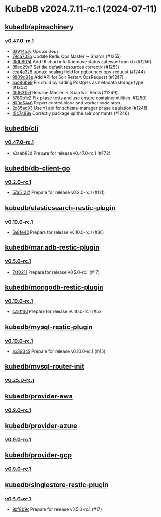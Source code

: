 # KubeDB v2024.7.11-rc.1 (2024-07-11)


## [kubedb/apimachinery](https://github.com/kubedb/apimachinery)

### [v0.47.0-rc.1](https://github.com/kubedb/apimachinery/releases/tag/v0.47.0-rc.1)

- [d3914aa5](https://github.com/kubedb/apimachinery/commit/d3914aa5e) Update deps
- [79ca732b](https://github.com/kubedb/apimachinery/commit/79ca732bd) Update Redis Ops Master -> Shards (#1255)
- [0fdb8074](https://github.com/kubedb/apimachinery/commit/0fdb8074c) Add UI chart info & remove status.gateway from db (#1256)
- [88ec29e7](https://github.com/kubedb/apimachinery/commit/88ec29e74) Set the default resources correctly (#1253)
- [cea4a328](https://github.com/kubedb/apimachinery/commit/cea4a328b) update scaling field for pgbouncer ops-request (#1244)
- [9809d94e](https://github.com/kubedb/apimachinery/commit/9809d94ee) Add API for Solr Restart OpsRequest (#1247)
- [abc86bb9](https://github.com/kubedb/apimachinery/commit/abc86bb90) Fix druid by adding Postgres as metadata storage type (#1252)
- [f8063159](https://github.com/kubedb/apimachinery/commit/f8063159a) Rename Master -> Shards in Redis (#1249)
- [5760b1e2](https://github.com/kubedb/apimachinery/commit/5760b1e2e) Fix phase tests and  use ensure container utilities (#1250)
- [d03a54a6](https://github.com/kubedb/apimachinery/commit/d03a54a6c) Report control plane and worker node stats
- [2e35ad03](https://github.com/kubedb/apimachinery/commit/2e35ad031) Use v1 api for schema-manager phase calulation (#1248)
- [41c7c89a](https://github.com/kubedb/apimachinery/commit/41c7c89a5) Correctly package up the solr constants (#1246)



## [kubedb/cli](https://github.com/kubedb/cli)

### [v0.47.0-rc.1](https://github.com/kubedb/cli/releases/tag/v0.47.0-rc.1)

- [a0aab82d](https://github.com/kubedb/cli/commit/a0aab82d) Prepare for release v0.47.0-rc.1 (#772)



## [kubedb/db-client-go](https://github.com/kubedb/db-client-go)

### [v0.2.0-rc.1](https://github.com/kubedb/db-client-go/releases/tag/v0.2.0-rc.1)

- [57a5122f](https://github.com/kubedb/db-client-go/commit/57a5122f) Prepare for release v0.2.0-rc.1 (#121)



## [kubedb/elasticsearch-restic-plugin](https://github.com/kubedb/elasticsearch-restic-plugin)

### [v0.10.0-rc.1](https://github.com/kubedb/elasticsearch-restic-plugin/releases/tag/v0.10.0-rc.1)

- [5a8fe42](https://github.com/kubedb/elasticsearch-restic-plugin/commit/5a8fe42) Prepare for release v0.10.0-rc.1 (#36)



## [kubedb/mariadb-restic-plugin](https://github.com/kubedb/mariadb-restic-plugin)

### [v0.5.0-rc.1](https://github.com/kubedb/mariadb-restic-plugin/releases/tag/v0.5.0-rc.1)

- [7af0211](https://github.com/kubedb/mariadb-restic-plugin/commit/7af0211) Prepare for release v0.5.0-rc.1 (#17)



## [kubedb/mongodb-restic-plugin](https://github.com/kubedb/mongodb-restic-plugin)

### [v0.10.0-rc.1](https://github.com/kubedb/mongodb-restic-plugin/releases/tag/v0.10.0-rc.1)

- [c22ff40](https://github.com/kubedb/mongodb-restic-plugin/commit/c22ff40) Prepare for release v0.10.0-rc.1 (#52)



## [kubedb/mysql-restic-plugin](https://github.com/kubedb/mysql-restic-plugin)

### [v0.10.0-rc.1](https://github.com/kubedb/mysql-restic-plugin/releases/tag/v0.10.0-rc.1)

- [ab39345](https://github.com/kubedb/mysql-restic-plugin/commit/ab39345) Prepare for release v0.10.0-rc.1 (#46)



## [kubedb/mysql-router-init](https://github.com/kubedb/mysql-router-init)

### [v0.25.0-rc.1](https://github.com/kubedb/mysql-router-init/releases/tag/v0.25.0-rc.1)




## [kubedb/provider-aws](https://github.com/kubedb/provider-aws)

### [v0.9.0-rc.1](https://github.com/kubedb/provider-aws/releases/tag/v0.9.0-rc.1)




## [kubedb/provider-azure](https://github.com/kubedb/provider-azure)

### [v0.9.0-rc.1](https://github.com/kubedb/provider-azure/releases/tag/v0.9.0-rc.1)




## [kubedb/provider-gcp](https://github.com/kubedb/provider-gcp)

### [v0.9.0-rc.1](https://github.com/kubedb/provider-gcp/releases/tag/v0.9.0-rc.1)




## [kubedb/singlestore-restic-plugin](https://github.com/kubedb/singlestore-restic-plugin)

### [v0.5.0-rc.1](https://github.com/kubedb/singlestore-restic-plugin/releases/tag/v0.5.0-rc.1)

- [9bf8b9c](https://github.com/kubedb/singlestore-restic-plugin/commit/9bf8b9c) Prepare for release v0.5.0-rc.1 (#17)



